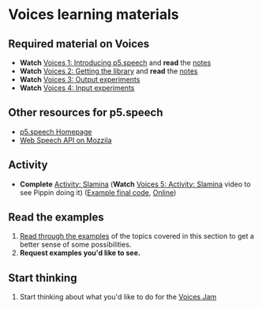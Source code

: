 # Voices learning materials

## Required material on Voices

- **Watch** [Voices 1: Introducing p5.speech](https://youtu.be/2PhnM-eiIro) and **read** the [notes](./introducing-p5.speech.md)
- **Watch** [Voices 2: Getting the library](https://youtu.be/R4y1_o1KJyw) and **read** the [notes](./p5.speech-getting-the-library.md)
- **Watch** [Voices 3: Output experiments](https://youtu.be/sFZI9GRo9yk)
- **Watch** [Voices 4: Input experiments](https://youtu.be/2zvLdgEJJYQ)

## Other resources for p5.speech

- [p5.speech Homepage](https://idmnyu.github.io/p5.js-speech/)
- [Web Speech API on Mozzila](https://developer.mozilla.org/en-US/docs/Web/API/Web_Speech_API)

## Activity

- **Complete** [Activity: Slamina](../../activities/slamina) (**Watch** [Voices 5: Activity: Slamina](https://youtu.be/luNKmzNfwlE) video to see Pippin doing it) ([Example final code](https://github.com/pippinbarr/cart263/tree/main/examples/voices/slamina/), [Online](https://pippinbarr.com/cart263/examples/voices/slamina/))

## Read the examples

1. [Read through the examples](../../examples/#voices) of the topics covered in this section to get a better sense of some possibilities.
2. **Request examples you'd like to see.**

## Start thinking

1. Start thinking about what you'd like to do for the [Voices Jam](../../projects/voices-jam/)
